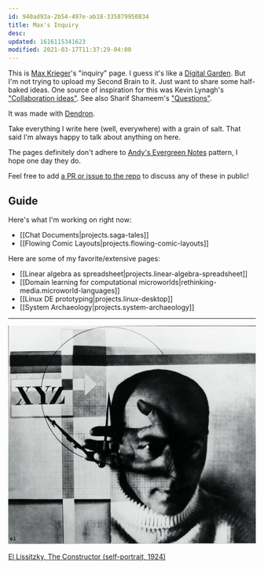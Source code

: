```yaml
---
id: 940ad93a-2b54-497e-ab18-335879950834
title: Max's Inquiry
desc:
updated: 1616115341623
modified: 2021-03-17T11:37:29-04:00
---
```


This is [Max Krieger](https://a9.io)'s "inquiry" page. I guess it's like a [Digital Garden](https://github.com/MaggieAppleton/digital-gardeners). But I'm not trying to upload my Second Brain to it. Just want to share some half-baked ideas. One source of inspiration for this was Kevin Lynagh's ["Collaboration ideas"](https://kevinlynagh.com/ideas/). See also Sharif Shameem's ["Questions"](https://sharif.io/questions/).

It was made with [Dendron](https://dendron.so).

Take everything I write here (well, everywhere) with a grain of salt. That said I'm always happy to talk about anything on here.

The pages definitely don't adhere to [Andy's Evergreen Notes](https://notes.andymatuschak.org/z4SDCZQeRo4xFEQ8H4qrSqd68ucpgE6LU155C) pattern, I hope one day they do.

Feel free to add [a PR or issue to the repo](https://github.com/maxkrieger/inquiry) to discuss any of these in public!

## Guide

Here's what I'm working on right now:

- [[Chat Documents|projects.saga-tales]]
- [[Flowing Comic Layouts|projects.flowing-comic-layouts]]

Here are some of my favorite/extensive pages:

- [[Linear algebra as spreadsheet|projects.linear-algebra-spreadsheet]]
- [[Domain learning for computational microworlds|rethinking-media.microworld-languages]]
- [[Linux DE prototyping|projects.linux-desktop]]
- [[System Archaeology|projects.system-archaeology]]

---

![](/assets/images/2021-03-18-20-55-10.png)

[El Lissitzky, The Constructor (self-portrait, 1924)](https://commons.wikimedia.org/wiki/File:El_Lissitzky_The_Constructor,_self-portrait,_gelatin_silver_print,_107%C3%97118_mm,_1924_London,_Victoria_and_Albert_Museum,_Inv._PH142-1985.jpg)
